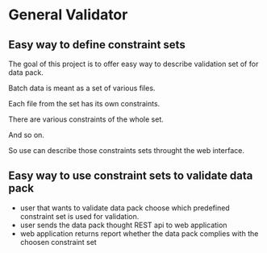 # General Validator

## Easy way to define constraint sets


The goal of this project is to offer easy way to describe validation set of for data pack.

Batch data is meant as a set of various files.

Each file from the set has its own constraints.

There are various constraints of the whole set.

And so on.

So use can describe those constraints sets throught the web interface.

## Easy way to use constraint sets to validate data pack


- user that wants to validate data pack choose which predefined constraint set is used for validation.
- user sends the data pack thought REST api to web application
- web application returns report whether the data pack complies with the choosen constraint set